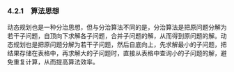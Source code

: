 ### 4.2.1　算法思想

动态规划也是一种分治思想，但与分治算法不同的是，分治算法是把原问题分解为若干子问题，自顶向下求解各子问题，合并子问题的解，从而得到原问题的解。动态规划也是把原问题分解为若干子问题，然后自底向上，先求解最小的子问题，把结果存储在表格中，再求解大的子问题时，直接从表格中查询小的子问题的解，避免重复计算，从而提高算法效率。

